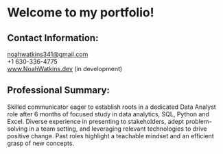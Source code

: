 # Welcome to my portfolio!

## Contact Information:
noahwatkins341@gmail.com
<br>
+1 630-336-4775
<br>
www.NoahWatkins.dev (in development)

## Professional Summary:
Skilled communicator eager to establish roots in a dedicated Data Analyst role after 6 months of focused study in data analytics, SQL, Python and Excel. Diverse experience in presenting to stakeholders, adept problem-solving in a team setting, and leveraging relevant technologies to drive positive change. Past roles highlight a teachable mindset and an efficient grasp of new concepts.
